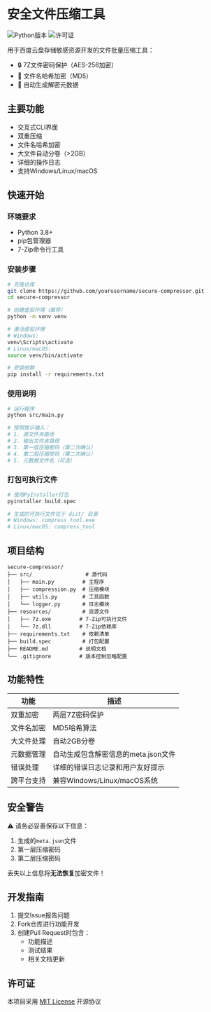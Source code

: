 # 安全文件压缩工具

![Python版本](https://img.shields.io/badge/Python-3.8%2B-blue)
![许可证](https://img.shields.io/badge/License-MIT-green)

用于百度云盘存储敏感资源开发的文件批量压缩工具：
- 🔒 7Z文件密码保护（AES-256加密）
- 🔑 文件名哈希加密（MD5）
- 📁 自动生成解密元数据

## 主要功能

- 交互式CLI界面
- 双重压缩
- 文件名哈希加密
- 大文件自动分卷（>2GB）
- 详细的操作日志
- 支持Windows/Linux/macOS

## 快速开始

### 环境要求
- Python 3.8+
- pip包管理器
- 7-Zip命令行工具

### 安装步骤

```bash
# 克隆仓库
git clone https://github.com/yourusername/secure-compressor.git
cd secure-compressor

# 创建虚拟环境（推荐）
python -m venv venv

# 激活虚拟环境
# Windows:
venv\Scripts\activate
# Linux/macOS:
source venv/bin/activate

# 安装依赖
pip install -r requirements.txt
```

### 使用说明

```bash
# 运行程序
python src/main.py

# 按照提示输入：
# 1. 源文件夹路径
# 2. 输出文件夹路径 
# 3. 第一层压缩密码（需二次确认）
# 4. 第二层压缩密码（需二次确认）
# 5. 元数据文件名（可选）
```

### 打包可执行文件

```bash
# 使用PyInstaller打包
pyinstaller build.spec

# 生成的可执行文件位于 dist/ 目录
# Windows: compress_tool.exe
# Linux/macOS: compress_tool
```

## 项目结构

```
secure-compressor/
├── src/                 # 源代码
│   ├── main.py         # 主程序
│   ├── compression.py  # 压缩模块
│   ├── utils.py        # 工具函数
│   └── logger.py       # 日志模块
├── resources/          # 资源文件
│   ├── 7z.exe         # 7-Zip可执行文件
│   └── 7z.dll         # 7-Zip依赖库
├── requirements.txt    # 依赖清单
├── build.spec          # 打包配置
├── README.md          # 说明文档
└── .gitignore         # 版本控制忽略配置
```

## 功能特性

| 功能                | 描述                                                                 |
|---------------------|----------------------------------------------------------------------|
| 双重加密           | 两层7Z密码保护                                                      |
| 文件名加密         | MD5哈希算法                                                         |
| 大文件处理         | 自动2GB分卷                                                         |
| 元数据管理         | 自动生成包含解密信息的meta.json文件                                 |
| 错误处理           | 详细的错误日志记录和用户友好提示                                    |
| 跨平台支持         | 兼容Windows/Linux/macOS系统                                         |

## 安全警告

⚠️ 请务必妥善保存以下信息：
1. 生成的`meta.json`文件
2. 第一层压缩密码
3. 第二层压缩密码

丢失以上信息将**无法恢复**加密文件！

## 开发指南

1. 提交Issue报告问题
2. Fork仓库进行功能开发
3. 创建Pull Request时包含：
   - 功能描述
   - 测试结果
   - 相关文档更新

## 许可证

本项目采用 [MIT License](LICENSE) 开源协议
